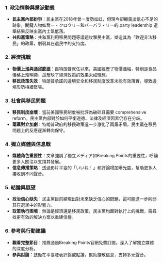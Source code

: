 ### 1. 政治情勢與黨派動態
   - **民主黨內部紛爭**：民主黨在2018年曾一度勢如虹，但現今卻顯露出信心不足的跡象。關鍵人物如喬ー・クロウリー和バーバラ・リー的.party leadership 選舉結果反映出黨內士氣低落。
   - **共和黨策略**：共和黨利用移民問題等議題攻擊民主黨，塑造其為「歡迎非法移民」的政黨，削弱其在選民中的支持度。

### 2. 經濟挑戰
   - **物價上漲與通貨膨脹**：自特朗普就任以來，美國經歷了物價漲幅，特別是食品價格上漲明顯。這反映了經濟政策的效果未如理想。
   - **移民政策失效**：特朗普承諾的邊境安全和移民制度改革未能有效落實，導致邊境形勢持續緊張。

### 3. 社會與移民問題
   - **移民制度崩壞**：當前美國移民制度被批評為破碎且需要 comprehensive reform。民主黨內部對於如何平衡道徳、法律及經濟因素仍存在分歧。
   - **兩黨對立加劇**：特朗普政府的移民政策進一步激化了兩黨矛盾，民主黨在移民問題上的反應逐漸轉向保守。

### 4. 獨立媒體與信息戰
   - **媒體角色重要性**：文章強調了獨立メディア如Breaking Points的重要性，呼籲更多人關注以支撐其發展。
   - **信息傳播策略**：透過影片平臺的「いいね！」和評論增加曝光度，幫助更多人接收到不同聲音。

### 5. 結論與展望
   - **政治信心缺失**：民主黨目前顯現出對未來缺乏信心的問題，這可能進一步削弱其在選民中的影響力。
   - **政策執行困境**：無論是經濟還是移民政策，民主黨均面對執行上的挑戰，需尋找更有效的解決方案以重建信譽。

### 6. 參考與行動建議
   - **觀看完整節目**：推薦通過Breaking Points官網免費訂閱，深入了解獨立媒體的深度分析。
   - **參與討論**：鼓勵在平臺發表評論或點讚，幫助擴散信息，支持多元聲音。
